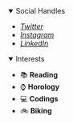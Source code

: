 

<details open>
<summary>Social Handles</summary>

<p>

- [*Twitter*](https://twitter.com/ravishankar_s)
- [*Instagram*](https://www.instagram.com/ravishankarsivasubramaniam)
- [*LinkedIn*](https://www.linkedin.com/in/ravibi/)
</p>
</details>  


<details open>
<summary>Interests</summary>

<p>

- :books: **Reading**
- :watch: **Horology**
- :computer: **Codings**
- :bike: **Biking**
</p>
</details>  